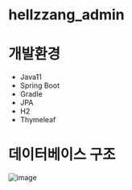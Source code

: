 # hellzzang_admin
# 개발환경
- Java11
- Spring Boot
- Gradle
- JPA
- H2
- Thymeleaf

# 데이터베이스 구조
![image](https://github.com/aamoos/hellzzang_backend/assets/37327676/d4357e9a-148c-4bad-a1da-c18f9c227530)
